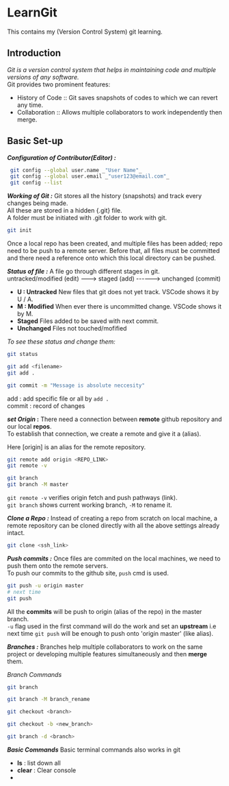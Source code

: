 # LearnGit
This contains my (Version Control System) git learning.

## Introduction

_Git is a version control system that helps in maintaining code and multiple versions of any software._ <br>
Git provides two prominent features:
- History of Code :: Git saves snapshots of codes to which we can revert any time.
- Collaboration   :: Allows multiple collaborators to work independently then merge.

## Basic Set-up

**_Configuration of Contributor(Editor) :_**
```sh
 git config --global user.name _"User Name"_
 git config --global user.email _"user123@email.com"_
 git config --list
```
**_Working of Git :_**
Git stores all the history (snapshots) and track every changes being made. <br>
All these are stored in a hidden {.git} file. <br>
A folder must be initiated with .git folder to work with git.

```sh
git init    
```

Once a local repo has been created, and multiple files has been added; repo need to be push to a remote server. Before that, all files must be committed and there need a reference onto which this local directory can be pushed. 

**_Status of file :_**
A file go through different stages in git. <br>
untracked/modified (edit) ---> staged (add) ------> unchanged (commit) <br>

- **U : Untracked**
New files that git does not yet track. VSCode shows it by U / A.
- **M : Modified**
When ever there is uncommitted change. VSCode shows it by M.
- **Staged**
Files added to be saved with next commit.
- **Unchanged**
Files not touched/mofified

_To see these status and change them:_

```sh
git status

git add <filename>      
git add .               

git commit -m "Message is absolute neccesity"
```
add    : add specific file or all by `add .` <br>
commit : record of changes                   <br>

**_set Origin_ :**
There need a connection between **remote** github repository and our local **repos**. <br>
To establish that connection, we create a remote and give it a (alias). <br>

Here [origin] is an alias for the remote repository.

```sh
git remote add origin <REPO_LINK>
git remote -v 

git branch
git branch -M master
```
`git remote -v` verifies origin fetch and push pathways (link). <br>
`git branch` shows current working branch, `-M` to rename it.

**_Clone a Repo :_**
Instead of creating a repo from scratch on local machine, a remote repository can be cloned directly with all the above settings already intact.

```sh
git clone <ssh_link>
```

**_Push commits :_**
Once files are commited on the local machines, we need to push them onto the remote servers. </br>
To push our commits to the github site, `push` cmd is used.

```sh
git push -u origin master
# next time
git push

```
All the **commits** will be push to origin (alias of the repo) in the master branch. <br>
`-u` flag used in the first command will do the work and set an **upstream** i.e next time `git push` will be enough to push onto 'origin master' (like alias).

**_Branches :_**
Branches help multiple collaborators to work on the same project or developing multiple features simultaneously and then **merge** them. 

_Branch Commands_
```sh
git branch

git branch -M branch_rename

git checkout <branch>

git checkout -b <new_branch>

git branch -d <branch>
```

**_Basic Commands_**
Basic terminal commands also works in git
- **ls** : list down all
- **clear** : Clear console
- 
